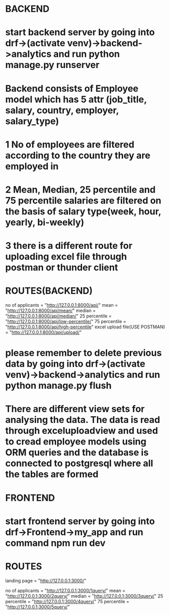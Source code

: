 # BACKEND

# start backend server by going into drf->(activate venv)->backend->analytics and run python manage.py runserver

# Backend consists of Employee model which has 5 attr (job_title, salary, country, employer, salary_type)

# 1 No of employees are filtered according to the country they are employed in

# 2  Mean, Median, 25 percentile and 75 percentile salaries are filtered on the basis of salary type(week, hour, yearly, bi-weekly)

# 3 there is a different route for uploading excel file through postman or thunder client

# ROUTES(BACKEND)
no of applicants = "http://127.0.0.1:8000/api/"
mean = "http://127.0.0.1:8000/api/mean/"
median = "http://127.0.0.1:8000/api/median/"
25 percentile = "http://127.0.0.1:8000/api/low-percentile/"
75 percentile = "http://127.0.0.1:8000/api/high-percentile"
excel upload file(USE POSTMAN) = "http://127.0.0.1:8000/api/upload/"
# please remember to delete previous data by going into drf->(activate venv)->backend->analytics and run python manage.py flush

# There are different view sets for analysing the data. The data is read through exceluploadview and used to cread employee models using ORM queries and the database is connected to postgresql where all the tables are formed


# FRONTEND

# start frontend server by going into drf->Frontend->my_app and run command npm run dev

# ROUTES

landing page = "http://127.0.0.1:3000/"

no of applicants = "http://127.0.0.1:3000/1query/"
mean = "http://127.0.0.1:3000/2query/"
median = "http://127.0.0.1:3000/3query/"
25 percentile = "http://127.0.0.1:3000/4query/"
75 percentile = "http://127.0.0.1:3000/5query/"





